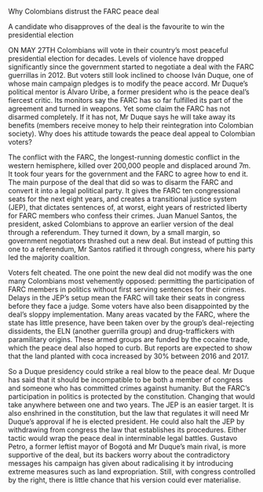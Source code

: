 Why Colombians distrust the FARC peace deal

A candidate who disapproves of the deal is the favourite to win the presidential election

ON MAY 27TH Colombians will vote in their country’s most peaceful presidential election for decades. Levels of violence have dropped significantly since the government started to negotiate a deal with the FARC guerrillas in 2012. But voters still look inclined to choose Iván Duque, one of whose main campaign pledges is to modify the peace accord. Mr Duque’s political mentor is Álvaro Uribe, a former president who is the peace deal’s fiercest critic. Its monitors say the FARC has so far fulfilled its part of the agreement and turned in weapons. Yet some claim the FARC has not disarmed completely. If it has not, Mr Duque says he will take away its benefits (members receive money to help their reintegration into Colombian society). Why does his attitude towards the peace deal appeal to Colombian voters?

The conflict with the FARC, the longest-running domestic conflict in the western hemisphere, killed over 200,000 people and displaced around 7m. It took four years for the government and the FARC to agree how to end it. The main purpose of the deal that did so was to disarm the FARC and convert it into a legal political party. It gives the FARC ten congressional seats for the next eight years, and creates a transitional justice system (JEP), that dictates sentences of, at worst, eight years of restricted liberty for FARC members who confess their crimes. Juan Manuel Santos, the president, asked Colombians to approve an earlier version of the deal through a referendum. They turned it down, by a small margin, so government negotiators thrashed out a new deal. But instead of putting this one to a referendum, Mr Santos ratified it through congress, where his party led the majority coalition. 

Voters felt cheated. The one point the new deal did not modify was the one many Colombians most vehemently opposed: permitting the participation of FARC members in politics without first serving sentences for their crimes. Delays in the JEP’s setup mean the FARC will take their seats in congress before they face a judge. Some voters have also been disappointed by the deal’s sloppy implementation. Many areas vacated by the FARC, where the state has little presence, have been taken over by the group’s deal-rejecting dissidents, the ELN (another guerrilla group) and drug-traffickers with paramilitary origins. These armed groups are funded by the cocaine trade, which the peace deal also hoped to curb. But reports are expected to show that the land planted with coca increased by 30% between 2016 and 2017. 

So a Duque presidency could strike a real blow to the peace deal. Mr Duque has said that it should be incompatible to be both a member of congress and someone who has committed crimes against humanity. But the FARC’s participation in politics is protected by the constitution. Changing that would take anywhere between one and two years. The JEP is an easier target. It is also enshrined in the constitution, but the law that regulates it will need Mr Duque’s approval if he is elected president. He could also halt the JEP by withdrawing from congress the law that establishes its procedures. Either tactic would wrap the peace deal in interminable legal battles. Gustavo Petro, a former leftist mayor of Bogotá and Mr Duque’s main rival, is more supportive of the deal, but its backers worry about the contradictory messages his campaign has given about radicalising it by introducing extreme measures such as land expropriation. Still, with congress controlled by the right, there is little chance that his version could ever materialise.